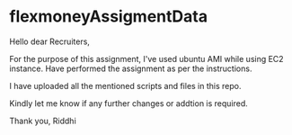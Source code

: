 # flexmoneyAssigmentData
Hello dear Recruiters,

For the purpose of this assignment, I've used ubuntu AMI while using EC2 instance. Have performed the assignment as per the instructions. 

I have uploaded all the mentioned scripts and files in this repo.

Kindly let me know if any further changes or addtion is required.

Thank you,
Riddhi
